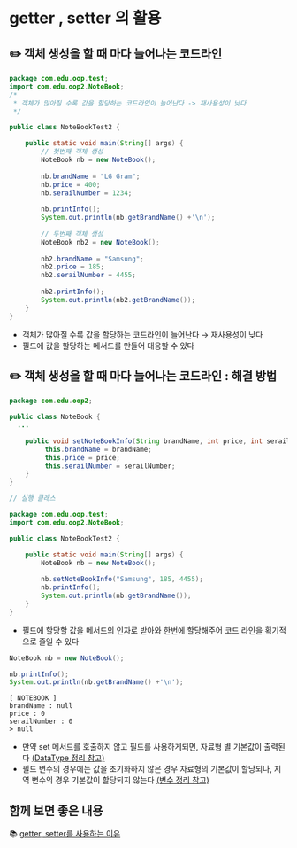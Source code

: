 # getter , setter 의 활용


## ✏️  객체 생성을 할 때 마다 늘어나는 코드라인

```java
package com.edu.oop.test;
import com.edu.oop2.NoteBook;
/*
 * 객체가 많아질 수록 값을 할당하는 코드라인이 늘어난다 -> 재사용성이 낮다 
 */

public class NoteBookTest2 {

	public static void main(String[] args) {
		// 첫번째 객체 생성 
		NoteBook nb = new NoteBook();
		
		nb.brandName = "LG Gram";
		nb.price = 400;
		nb.serailNumber = 1234;
		
		nb.printInfo();
		System.out.println(nb.getBrandName() +'\n');
		
		// 두번째 객체 생성 
		NoteBook nb2 = new NoteBook();
		
		nb2.brandName = "Samsung";
		nb2.price = 185;
		nb2.serailNumber = 4455;
		
		nb2.printInfo();
		System.out.println(nb2.getBrandName());
	}
}
```

- 객체가 많아질 수록 값을 할당하는 코드라인이 늘어난다 → 재사용성이 낮다
- 필드에 값을 할당하는 메서드를 만들어 대응할 수 있다

## ✏️  객체 생성을 할 때 마다 늘어나는 코드라인 : 해결 방법

```java
package com.edu.oop2;

public class NoteBook {
  ...

	public void setNoteBookInfo(String brandName, int price, int serailNumber) {
		 this.brandName = brandName;
		 this.price = price;
		 this.serailNumber = serailNumber;
	}
}
```

```java
// 실행 클래스

package com.edu.oop.test;
import com.edu.oop2.NoteBook;

public class NoteBookTest2 {

	public static void main(String[] args) {
		NoteBook nb = new NoteBook();
		
		nb.setNoteBookInfo("Samsung", 185, 4455);
		nb.printInfo();
		System.out.println(nb.getBrandName());
	}
}
```

- 필드에 할당할 값을 메서드의 인자로 받아와 한번에 할당해주어 코드 라인을 획기적으로 줄일 수 있다

```java
NoteBook nb = new NoteBook();

nb.printInfo();
System.out.println(nb.getBrandName() +'\n');
```

```
[ NOTEBOOK ]
brandName : null
price : 0
serailNumber : 0
> null
```

- 만약 set 메서드를 호출하지 않고 필드를 사용하게되면, 자료형 별 기본값이 출력된다 [(DataType 정리 참고)](DataType%20d0cea3d4eb36497f8a22dff7f024b011.md)
- 필드 변수의 경우에는 값을 초기화하지 않은 경우 자료형의 기본값이 할당되나, 지역 변수의 경우 기본값이 할당되지 않는다 [(변수 정리 참고)](Method%20Field(%E1%84%87%E1%85%A7%E1%86%AB%E1%84%89%E1%85%AE)%20a889915ff11845528c31caa530a0e04d.md)

## 함께 보면 좋은 내용

📚 [getter, setter를 사용하는 이유](https://github.com/dev-ku/Java/blob/main/Multicampus/01.%20Java/2%EC%9D%BC%EC%B0%A8/04.getter%20%2C%20setter%20%EC%9D%98%20%ED%99%9C%EC%9A%A9.md) <br>
